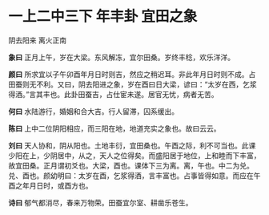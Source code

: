 # 一上二中三下 年丰卦 宜田之象

阴去阳来 离火正南

**象曰** 正月上午，岁在大梁。东风解冻，宜尔田桑。岁终丰稔，欢乐洋洋。

**颜曰** 所求宜以子午卯酉年月日时则吉，然应之稍迟耳。非此年月日时则不成。占田蚕则无不利。又曰，阴去阳进之象，岁在酉曰日大梁，谚曰：“太岁在西，乞浆得酒。”言其丰也。此卦田蚕吉，占仕宦未遂。居官无忧，病者无苦。

**何曰** 水陆游行，婚姻和合大吉。行人留滞，囚系缓出。

**陈曰** 上中二位阴阳相应，而三阳在地，地道充实之象也。故曰云云。

**刘曰** 天人协和，阴从阳也。土地丰衍，宜田桑也。午酉之际，利不可当也。此课少阳在上，少阴居中，从之，天人之位得矣。而盛阳居于地位，上和睦而下丰富，故宜田桑。正月谓初爻也。大梁，酉也。课体下三为离。离，午也。中二为兑。兑、酉也。颜幼明曰：太岁在酉，乞浆得酒，言丰富也。占事皆得如意。而应在午酉之年月日时，或酉方也。

**诗曰** 郁气都消尽，春来万物荣。田蚕宜尔室、耕凿乐苍生。
